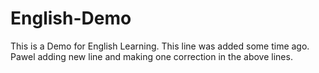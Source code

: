 # English-Demo
This is a Demo for English Learning.
This line was added some time ago.
Pawel adding new line and making one correction in the above lines.
